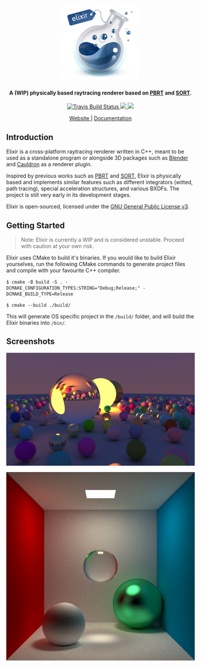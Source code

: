 <h1 align="center">
  <br>
  <a href="https://elixir.moe/"><img src="https://raw.githubusercontent.com/eclmist/elixir/master/docs/elixir.png" alt="Elixir-Logo" width="200"></a>
  <br>
</h1>
<h4 align="center">A (WIP) physically based raytracing renderer based on <a href="http://www.pbr-book.org/" target="_blank">PBRT</a> and <a href="http://sort-renderer.com/" target="_blank">SORT</a>.</h4>

<p align="center">
  <a href="https://travis-ci.com/Eclmist/Elixir">
    <img src="https://travis-ci.com/Eclmist/Elixir.svg?branch=master" alt="Travis Build Status">
  </a>
  <a href="#------">
    <img src="https://img.shields.io/badge/stability-experimental-orange.svg">
  </a>
  <a href="https://www.gnu.org/licenses/gpl-3.0.en.html">
    <img src="https://img.shields.io/badge/license-GPL3--or--later-blue.svg">
  </a>
</p>

<div align="center">
  <h7>
    <a href="https://elixir.moe">
      Website
    </a>
    <span> | </span>
    <a href="https://docs.elixir.moe">
      Documentation
    </a>
  </h7>
</div>

## Introduction

Elixir is a cross-platform raytracing renderer written in C++, meant to be used as a standalone program or alongside 3D packages such as [Blender](https://www.blender.org/) and [Cauldron](https://github.com/DarkDestry/Cauldron) as a renderer plugin. 

Inspired by previous works such as [PBRT](http://www.pbr-book.org/) and [SORT](http://sort-renderer.com/), Elixir is physically based and implements similar features such as different integrators (witted, path tracing), special acceleration structures, and various BXDFs. The project is still very early in its development stages.

Elixir is open-sourced, licensed under the [GNU General Public License v3](https://www.gnu.org/licenses/gpl-3.0.en.html).

## Getting Started

> Note: Elixir is currently a WIP and is considered unstable. Proceed with caution at your own risk.

Elixir uses CMake to build it's binaries. If you would like to build Elixir yourselves, run the following CMake commands to generate project files and compile with your favourite C++ compiler.


```shell
$ cmake -B build -S . -DCMAKE_CONFIGURATION_TYPES:STRING="Debug;Release;" -DCMAKE_BUILD_TYPE=Release
```

```
$ cmake --build ./build/
```

This will generate OS specific project in the `/build/` folder, and will build the Elixir binaries into `/bin/`.

## Screenshots

<p align="center">
  <img src="https://raw.githubusercontent.com/Eclmist/Elixir/master/docs/output1.png" width=700>
</p>
<p align="center">
  <img src="https://raw.githubusercontent.com/Eclmist/Elixir/master/docs/output2.png" width=700>
</p>
